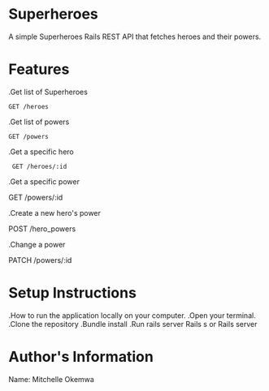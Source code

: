 # Superheroes
A simple Superheroes Rails REST API that fetches heroes and their powers.

# Features

.Get list of Superheroes

    GET /heroes

.Get list of powers

    GET /powers

.Get a specific hero

     GET /heroes/:id

.Get a specific power

   GET /powers/:id

.Create a new hero's power

POST /hero_powers

.Change a power

   PATCH /powers/:id

# Setup Instructions
.How to run the application locally on your computer.
.Open your terminal.
.Clone the repository
.Bundle install
.Run rails server Rails s or Rails server

# Author's Information
Name: Mitchelle Okemwa 
